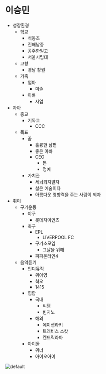 # 이승민
- 성장환경
  - 학교
    - 석동초
    - 진해남중
    - 공주한일고
    - 서울시립대
  - 고향
    - 경남 창원
  - 가족
    - 엄마
      - 미술
    - 아빠
      - 사업
- 자아
  - 종교
    - 기독교
      - CCC
  - 목표
    - 꿈
      - 훌륭한 남편
      - 좋은 아빠
      - CEO
        - 돈
        - 명예
    - 가치관
      - 세뇌되지말자
      - 삶은 예술이다
      - 아름다운 영향력을 주는 사람이 되자
- 취미
  - 구기운동
    - 야구
      - 롯데자이언츠
    - 축구
      - EPL
        - LIVERPOOL FC
      - 구기소모임
        - 그날을 위해
      - 피파온라인4
  - 음악듣기
    - 인디뮤직
      - 위아영
      - 혁오
      - 1415
    - 힙합
      - 국내
        - 씨잼
        - 빈지노
      - 해외
        - 에이셉라키
        - 트래비스 스캇
        - 켄드릭라마
    - 아이돌
      - 위너
      - 아이오아이

![default](https://user-images.githubusercontent.com/43708437/46418773-67b0d080-c767-11e8-9b17-c9b0044678d1.jpg)
